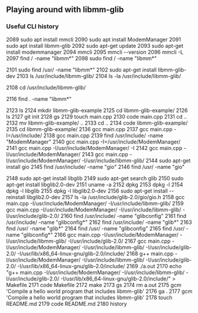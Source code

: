 ## Playing around with libmm-glib 

### Useful CLI history 
 
 2089  sudo apt install mmcli
 2090  sudo apt install ModemManager
 2091  sudo apt install libmm-glib
 2092  sudo apt-get update
 2093  sudo apt-get install modemmanager
 2094  mmcli
 2095  mmcli --version
 2096  mmcli -L
 2097  find / -name "libmm*"
 2098  sudo find / -name "libmm*"

 2101  sudo find /usr/ -name "libmm*"
 2102  sudo apt-get install libmm-glib-dev
 2103  ls /usr/include/libmm-glib/
 2104  ls -la /usr/include/libmm-glib/

 2108  cd /usr/include/libmm-glib/


 2116  find . -name "libmm*"


 2123  ls
 2124  mkdir libmm-glib-example
 2125  cd libmm-glib-example/
 2126  ls
 2127  git init
 2128  gs
 2129  touch main.cpp
 2130  code main.cpp
 2131  cd ..
 2132  mv libmm-glib-example/ ..
 2133  cd ..
 2134  code libmm-glib-example/
 2135  cd libmm-glib-example/
 2136  gcc main.cpp
 2137  gcc main.cpp -I=/usr/include/
 2138  gcc main.cpp
 2139  find /usr/include/ -name "ModemManager"
 2140  gcc main.cpp -I=/usr/include/ModemManager/
 2141  gcc main.cpp -I/usr/include/ModemManager/ -I
 2142  gcc main.cpp -I/usr/include/ModemManager/
 2143  gcc main.cpp -I/usr/include/ModemManager/ -I/usr/include/libmm-glib/
 2144  sudo apt-get install gio
 2145  find /usr/include/ -name "gio"
 2146  find /usr/ -name "gio"

 2148  sudo apt-get install libglib
 2149  sudo apt-get search glib
 2150  sudo apt-get install libglib2.0-dev
 2151  uname -a
 2152  dpkg
 2153  dpkg -l
 2154  dpkg -l libglib
 2155  dpkg -l libglib2.0-dev
 2156  sudo apt-get install --reinstall libglib2.0-dev
 2157  ls -la /usr/include/glib-2.0/gio/gio.h
 2158  gcc main.cpp -I/usr/include/ModemManager/ -I/usr/include/libmm-glib/
 2159  gcc main.cpp -I/usr/include/ModemManager/ -I/usr/include/libmm-glib/ -I/usr/include/glib-2.0/
 2160  find /usr/include/ -name "glibconfig"
 2161  find /usr/include/ -name "glibconfig*"
 2162  find /usr/include/ -name "glib*"
 2163  find /usr/ -name "glib*"
 2164  find /usr/ -name "glibconfig"
 2165  find /usr/ -name "glibconfig*"
 2166  gcc main.cpp -I/usr/include/ModemManager/ -I/usr/include/libmm-glib/ -I/usr/include/glib-2.0/
 2167  gcc main.cpp -I/usr/include/ModemManager/ -I/usr/include/libmm-glib/ -I/usr/include/glib-2.0/ -I/usr/lib/x86_64-linux-gnu/glib-2.0/include/
 2168  g++ main.cpp -I/usr/include/ModemManager/ -I/usr/include/libmm-glib/ -I/usr/include/glib-2.0/ -I/usr/lib/x86_64-linux-gnu/glib-2.0/include/
 2169  ./a.out
 2170  echo "g++ main.cpp -I/usr/include/ModemManager/ -I/usr/include/libmm-glib/ -I/usr/include/glib-2.0/ -I/usr/lib/x86_64-linux-gnu/glib-2.0/include/" > Makefile
 2171  code Makefile
 2172  make
 2173  gs
 2174  rm a.out
 2175  gcm 'Compile a hello world program that includes libmm-glib'
 2176  ga .
 2177  gcm 'Compile a hello world program that includes libmm-glib'
 2178  touch README.md
 2179  code README.md
 2180  history